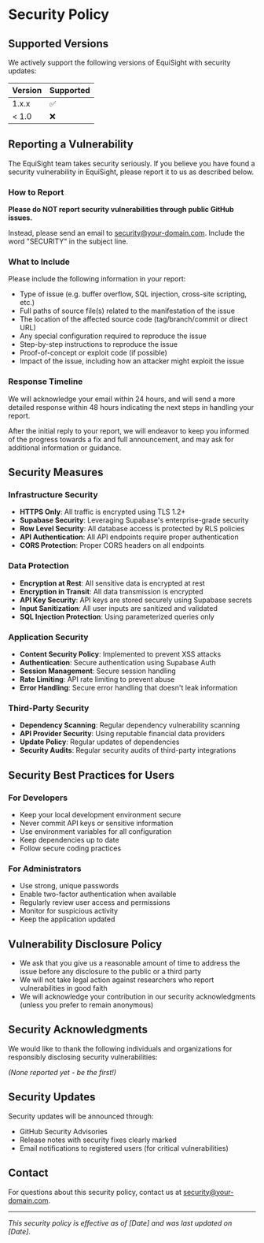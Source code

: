 # Security Policy

## Supported Versions

We actively support the following versions of EquiSight with security updates:

| Version | Supported          |
| ------- | ------------------ |
| 1.x.x   | :white_check_mark: |
| < 1.0   | :x:                |

## Reporting a Vulnerability

The EquiSight team takes security seriously. If you believe you have found a security vulnerability in EquiSight, please report it to us as described below.

### How to Report

**Please do NOT report security vulnerabilities through public GitHub issues.**

Instead, please send an email to security@your-domain.com. Include the word "SECURITY" in the subject line.

### What to Include

Please include the following information in your report:

* Type of issue (e.g. buffer overflow, SQL injection, cross-site scripting, etc.)
* Full paths of source file(s) related to the manifestation of the issue
* The location of the affected source code (tag/branch/commit or direct URL)
* Any special configuration required to reproduce the issue
* Step-by-step instructions to reproduce the issue
* Proof-of-concept or exploit code (if possible)
* Impact of the issue, including how an attacker might exploit the issue

### Response Timeline

We will acknowledge your email within 24 hours, and will send a more detailed response within 48 hours indicating the next steps in handling your report.

After the initial reply to your report, we will endeavor to keep you informed of the progress towards a fix and full announcement, and may ask for additional information or guidance.

## Security Measures

### Infrastructure Security

* **HTTPS Only**: All traffic is encrypted using TLS 1.2+
* **Supabase Security**: Leveraging Supabase's enterprise-grade security
* **Row Level Security**: All database access is protected by RLS policies
* **API Authentication**: All API endpoints require proper authentication
* **CORS Protection**: Proper CORS headers on all endpoints

### Data Protection

* **Encryption at Rest**: All sensitive data is encrypted at rest
* **Encryption in Transit**: All data transmission is encrypted
* **API Key Security**: API keys are stored securely using Supabase secrets
* **Input Sanitization**: All user inputs are sanitized and validated
* **SQL Injection Protection**: Using parameterized queries only

### Application Security

* **Content Security Policy**: Implemented to prevent XSS attacks
* **Authentication**: Secure authentication using Supabase Auth
* **Session Management**: Secure session handling
* **Rate Limiting**: API rate limiting to prevent abuse
* **Error Handling**: Secure error handling that doesn't leak information

### Third-Party Security

* **Dependency Scanning**: Regular dependency vulnerability scanning
* **API Provider Security**: Using reputable financial data providers
* **Update Policy**: Regular updates of dependencies
* **Security Audits**: Regular security audits of third-party integrations

## Security Best Practices for Users

### For Developers

* Keep your local development environment secure
* Never commit API keys or sensitive information
* Use environment variables for all configuration
* Keep dependencies up to date
* Follow secure coding practices

### For Administrators

* Use strong, unique passwords
* Enable two-factor authentication when available
* Regularly review user access and permissions
* Monitor for suspicious activity
* Keep the application updated

## Vulnerability Disclosure Policy

* We ask that you give us a reasonable amount of time to address the issue before any disclosure to the public or a third party
* We will not take legal action against researchers who report vulnerabilities in good faith
* We will acknowledge your contribution in our security acknowledgments (unless you prefer to remain anonymous)

## Security Acknowledgments

We would like to thank the following individuals and organizations for responsibly disclosing security vulnerabilities:

*(None reported yet - be the first!)*

## Security Updates

Security updates will be announced through:

* GitHub Security Advisories
* Release notes with security fixes clearly marked
* Email notifications to registered users (for critical vulnerabilities)

## Contact

For questions about this security policy, contact us at security@your-domain.com.

---

*This security policy is effective as of [Date] and was last updated on [Date].*
